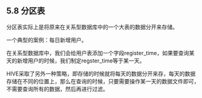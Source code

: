 ## 5.8 分区表

分区表实际上是将原来在关系型数据库中的一个大表的数据分开来存储。

一个典型的案例：每日新增用户。

在关系型数据库中，我们会给用户表添加一个字段register\_time，如果要查询某天的新增用户的时候，我们制定regster\_time等于某一天。

HIVE采取了另外一种策略，即存储的时候就将每天的数据分开来存，每天的数据存储在不同的位置上，那么在查询的时候，只要需要操作某一天的数据文件即可，不需要查询所有的数据，然后再进行过滤。




